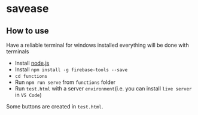 # savease


## How to use

Have a reliable terminal for windows installed everything will be done with terminals
- Install [node.js](https://nodejs.org)
- Install `npm install -g firebase-tools --save`
- `cd functions` 
- Run `npm run serve` from `functions` folder
- Run  `test.html` with a server `environment`(i.e. you can install `live server` in `VS Code`)


Some buttons are created in `test.html`. 
